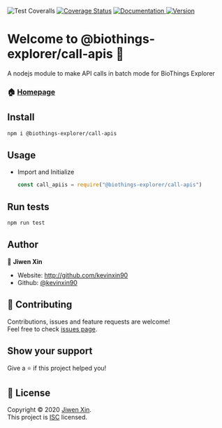 ![Test Coveralls](https://github.com/kevinxin90/call-apis.js/workflows/Test%20Coveralls/badge.svg)
[![Coverage Status](https://coveralls.io/repos/github/kevinxin90/call-apis.js/badge.svg?branch=master)](https://coveralls.io/github/kevinxin90/call-apis.js?branch=master)
<a href="https://github.com/kevinxin90/smartapi-kg.js#readme" target="_blank">
    <img alt="Documentation" src="https://img.shields.io/badge/documentation-yes-brightgreen.svg" />
  </a>
<a href="https://www.npmjs.com/package/@biothings-explorer/call-apis" target="_blank">
    <img alt="Version" src="https://img.shields.io/npm/v/@biothings-explorer/call-apis.svg">
  </a>

# Welcome to @biothings-explorer/call-apis 👋

A nodejs module to make API calls in batch mode for BioThings Explorer

### 🏠 [Homepage](https://github.com/kevinxin90/call-apis.js)

## Install

```sh
npm i @biothings-explorer/call-apis
```

## Usage

- Import and Initialize

    ```javascript
    const call_apiis = require("@biothings-explorer/call-apis")
    ```

## Run tests

```sh
npm run test
```

## Author

👤 **Jiwen Xin**

* Website: http://github.com/kevinxin90
* Github: [@kevinxin90](https://github.com/kevinxin90)

## 🤝 Contributing

Contributions, issues and feature requests are welcome!<br />Feel free to check [issues page](https://github.com/kevinxin90/call-apis.js/issues).

## Show your support

Give a ⭐️ if this project helped you!

## 📝 License

Copyright © 2020 [Jiwen Xin](https://github.com/kevinxin90).<br />
This project is [ISC](https://github.com/kevinxin90/call-apis.js/blob/master/LICENSE) licensed.
